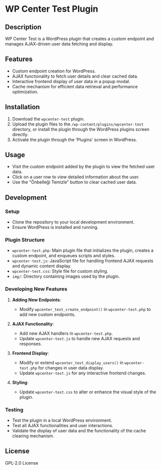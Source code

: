 # WP Center Test Plugin

## Description
WP Center Test is a WordPress plugin that creates a custom endpoint and manages AJAX-driven user data fetching and display.

## Features
- Custom endpoint creation for WordPress.
- AJAX functionality to fetch user details and clear cached data.
- Interactive frontend display of user data in a popup modal.
- Cache mechanism for efficient data retrieval and performance optimization.

## Installation
1. Download the `wpcenter-test` plugin.
2. Upload the plugin files to the `/wp-content/plugins/wpcenter-test` directory, or install the plugin through the WordPress plugins screen directly.
3. Activate the plugin through the 'Plugins' screen in WordPress.

## Usage
- Visit the custom endpoint added by the plugin to view the fetched user data.
- Click on a user row to view detailed information about the user.
- Use the "Önbelleği Temizle" button to clear cached user data.

## Development

### Setup
- Clone the repository to your local development environment.
- Ensure WordPress is installed and running.

### Plugin Structure
- `wpcenter-test.php`: Main plugin file that initializes the plugin, creates a custom endpoint, and enqueues scripts and styles.
- `wpcenter-test.js`: JavaScript file for handling frontend AJAX requests and dynamic content display.
- `wpcenter-test.css`: Style file for custom styling.
- `img/`: Directory containing images used by the plugin.

### Developing New Features
1. **Adding New Endpoints**:
   - Modify `wpcenter_test_create_endpoint()` in `wpcenter-test.php` to add new custom endpoints.

2. **AJAX Functionality**:
   - Add new AJAX handlers in `wpcenter-test.php`.
   - Update `wpcenter-test.js` to handle new AJAX requests and responses.

3. **Frontend Display**:
   - Modify or extend `wpcenter_test_display_users()` in `wpcenter-test.php` for changes in user data display.
   - Update `wpcenter-test.js` for any interactive frontend changes.

4. **Styling**:
   - Update `wpcenter-test.css` to alter or enhance the visual style of the plugin.

### Testing
- Test the plugin in a local WordPress environment.
- Test all AJAX functionalities and user interactions.
- Validate the display of user data and the functionality of the cache clearing mechanism.

## License
GPL-2.0 License
